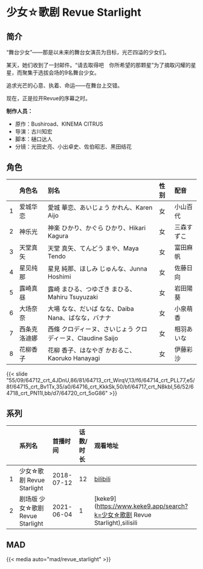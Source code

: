 # 少女☆歌剧 Revue Starlight


## 简介

“舞台少女”——那是以未来的舞台女演员为目标，光芒四溢的少女们。

某天，她们收到了一封邮件。“请去取得吧　你所希望的那颗星”为了摘取闪耀的星星，而聚集于选拔会场的9名舞台少女。

追求光芒的心意、执着、命运——在舞台上交错。

现在，正是拉开Revue的序幕之时。

**制作人员：**
- 原作：Bushiroad、KINEMA CITRUS
- 导演：古川知宏
- 脚本：樋口达人
- 分镜：光田史亮、小出卓史、佐伯昭志、黑田结花

## 角色

|     |   角色名   |   别名  | 性别 |  配音  |
|:--- |:------  |:----      |:---  |:--   |
| 1 | 爱城华恋 | 愛城 華恋、あいじょう かれん、Karen Aijo | 女 | 小山百代 |
| 2 | 神乐光 | 神楽 ひかり、かぐら ひかり、Hikari Kagura | 女 | 三森すずこ |
| 3 | 天堂真矢 | 天堂 真矢、てんどう まや、Maya Tendo | 女 | 富田麻帆 |
| 4 | 星见纯那 | 星見 純那、ほしみ じゅんな、Junna Hoshimi | 女 | 佐藤日向 |
| 5 | 露崎真昼 | 露崎 まひる、つゆざき まひる、Mahiru Tsuyuzaki | 女 | 岩田陽葵 |
| 6 | 大场奈奈 | 大場 なな、だいば なな、Daiba Nana、ばなな，バナナ | 女 | 小泉萌香 |
| 7 | 西条克洛迪娜 | 西條 クロディーヌ、さいじょう クロディーヌ、Claudine Saijo | 女 | 相羽あいな |
| 8 | 花柳香子 | 花柳 香子、はなやぎ かおるこ、Kaoruko Hanayagi | 女 | 伊藤彩沙 |

{{< slide "55/09/64712_crt_4JDnU,86/81/64713_crt_WirqV,13/f6/64714_crt_PLL77,e5/8f/64715_crt_Bv1Tx,35/a0/64716_crt_KkkSk,50/bf/64717_crt_N8kbI,56/52/64718_crt_PN11l,bb/d7/64720_crt_5oG86" >}}

## 系列

|     |   系列名   |   首播时间  | 话数/时长  | 观看地址 |
|:---  |:------    |:----      |:---       |:---  |
| 1 | 少女☆歌剧 Revue Starlight | 2018-07-12 | 12 | [bilibili](https://www.bilibili.com/bangumi/play/ep232367)  |
| 2 | 剧场版 少女☆歌剧 Revue Starlight | 2021-06-04 | 1 | [keke9](https://www.keke9.app/search?k=少女☆歌剧 Revue Starlight),silisili  |


## MAD

{{< media  auto="mad/revue_starlight" >}}

        
